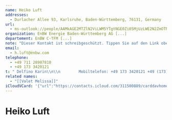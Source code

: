 ```yaml
---
name: Heiko Luft
addresses:
  - Durlacher Allee 93, Karlsruhe, Baden-Württemberg, 76131, Germany
url:
  - ms-outlook://people/AAMkAGE2MTZlN2ViLWM5YTgtNGE0Zi05MjUzLWE2N2ZmOTNiNzU1NwBGAAAAAAATi9mlcaWmRrOUSDPipn7pBwDaKeY3E0WlQqDBzbWTDvYeAAAAqKThAADaKeY3E0WlQqDBzbWTDvYeAAABQjFCAAA=?accountKey=8f7e2b1612c1987325fb966238129f30&accountExportedAt=559252279.911066
organization: EnBW Energie Baden-Württemberg AG [...]
departement: EnBW C-TFM [...]
note: "Dieser Kontakt ist schreibgeschützt. Tippen Sie auf den Link oben\\, umihn in Outlook zu bearbeiten.\\n\\n\\n\\n\\n\\n----------------------------------------------------\\n\\nAktualisierte Details 28.09.2017:\\n\\n        Firma:EnBW Energie Baden-Württemberg AG [...] EnBW\\n\\n        Abteilung: EnBW C-TFMD [...]\\n\\n        Büro: Printcenter KAR - Printcenter (Büro)\\n\\nSekretariat: Delfino Karin\\n\\n        Mobiltelefon: +49 173 3420121 +49 (173) 3420121\\n\\n        Telefon geschäftlich: +49 711 28987810 +49 (711) 28987810\\n\\n        Adresse geschäftlich: Straße: Käppelestr. 10\\n\\n        Adresse geschäftlich: Ort: Karlsruhe\\n\\n        Adresse geschäftlich: Bundesland: Baden-Württemberg\\n\\n        Adresse geschäftlich: Land/Region: Germany\\n\\n        Adresse geschäftlich: PLZ: 76131\\n\\n\\n\\n----------------------------------------------------\\n\\nAktualisierte Details 02.01.2018:\\n\\nAbteilung: EnBW C-TFM [...] EnBW C-TFMD [...]\\n\\n        Büro: Konzernsitz - M1/222_2 Printcenter KAR - Printcenter (Büro)\\n\\n        Sekretariat:Valet Melissa Delfino Karin\\n\\n        Adresse geschäftlich: Straße: Durlacher Allee 93 Käppelestr. 10\\n\\n        Miniaturansicht: Aktualisiert"
email:
  - h.luft@enbw.com
telephone:
  - +49 711 28987810
  - +49 173 3420121
t: " Delfino Karin\\n\\n        Mobiltelefon: +49 173 3420121 +49 (173) 3420121\\n\\n        Telefon geschäftlich: +49 711 28987810 +49 (711) 28987810\\n\\nAdresse geschäftlich: Straße: Käppelestr. 10\\n\\n        Adresse geschäftlich:Ort: Karlsruhe\\n\\n        Adresse geschäftlich: Bundesland: Baden-Württemberg\\n\\n        Adresse geschäftlich: Land/Region: Germany\\n\\nAdresse geschäftlich: PLZ: 76131\\n\\n\\n\\n----------------------------------------------------\\n\\nAktualisierte Details 02.01.2018:\\n\\nAbteilung: EnBWC-TFM [...] EnBWC-TFMD [...]\\n\\n        Büro: Konzernsitz - M1/222_2 Printcenter KAR - Printcenter (Büro)\\n\\n        Sekretariat:Valet Melissa Delfino Karin\\n\\nAdresse geschäftlich: Straße: Durlacher Allee 93 Käppelestr. 10\\n\\nMiniaturansicht: Aktualisiert"
related names:
  - "[[Valet Melissa]]"
iCloudVCard: '{"url":"https://contacts.icloud.com/311500889/carddavhome/card/30B83B6F-8A6E-4552-878C-7E95EF99B006.vcf","etag":"\"kmfha4jt\"","data":"BEGIN:VCARD\r\nVERSION:3.0\r\nFN:\r\nN:Luft;Heiko;;;\r\nUID:7BFD26F9-1630-46C6-8C0D-026539830A2B\r\nADR:;;Durlacher Allee 93;Karlsruhe;Baden-Württemberg;76131;Germany;\r\nitem3.X-ABLABEL:Outlook\r\nitem4.X-ABLABEL:_$!<Assistant>!$_\r\nPRODID:-//Apple Inc.//iOS 11.4.1//EN\r\nREV:2024-04-24T05:48:51Z\r\nURL:ms-outlook://people/AAMkAGE2MTZlN2ViLWM5YTgtNGE0Zi05MjUzLWE2N2ZmOTNiNzU\r\n 1NwBGAAAAAAATi9mlcaWmRrOUSDPipn7pBwDaKeY3E0WlQqDBzbWTDvYeAAAAqKThAADaKeY3E0\r\n WlQqDBzbWTDvYeAAABQjFCAAA=?accountKey=8f7e2b1612c1987325fb966238129f30&acco\r\n untExportedAt=559252279.911066\r\nORG:EnBW Energie Baden-Württemberg AG [...];EnBW C-TFM [...]\r\nNOTE:Dieser Kontakt ist schreibgeschützt. Tippen Sie auf den Link oben\\, um\r\n ihn in Outlook zu bearbeiten.\\n\\n\\n\\n\\n\\n----------------------------------\r\n ------------------\\n\\nAktualisierte Details 28.09.2017:\\n\\n        Firma:En\r\n BW Energie Baden-Württemberg AG [...] EnBW\\n\\n        Abteilung: EnBW C-TFM\r\n D [...]\\n\\n        Büro: Printcenter KAR - Printcenter (Büro)\\n\\nSekretaria\r\n t: Delfino Karin\\n\\n        Mobiltelefon: +49 173 3420121 +49 (173) 3420121\r\n \\n\\n        Telefon geschäftlich: +49 711 28987810 +49 (711) 28987810\\n\\n  \r\n       Adresse geschäftlich: Straße: Käppelestr. 10\\n\\n        Adresse gesch\r\n äftlich: Ort: Karlsruhe\\n\\n        Adresse geschäftlich: Bundesland: Baden-\r\n Württemberg\\n\\n        Adresse geschäftlich: Land/Region: Germany\\n\\n      \r\n   Adresse geschäftlich: PLZ: 76131\\n\\n\\n\\n---------------------------------\r\n -------------------\\n\\nAktualisierte Details 02.01.2018:\\n\\nAbteilung: EnBW\r\n  C-TFM [...] EnBW C-TFMD [...]\\n\\n        Büro: Konzernsitz - M1/222_2 Prin\r\n tcenter KAR - Printcenter (Büro)\\n\\n        Sekretariat:Valet Melissa Delfi\r\n no Karin\\n\\n        Adresse geschäftlich: Straße: Durlacher Allee 93 Käppel\r\n estr. 10\\n\\n        Miniaturansicht: Aktualisiert\r\nEMAIL:h.luft@enbw.com\r\nTEL:+49 711 28987810\r\nTEL:+49 173 3420121\r\nt: Delfino Karin\\n\\n        Mobiltelefon: +49 173 3420121 +49 (173) 3420121\r\n \\n\\n        Telefon geschäftlich: +49 711 28987810 +49 (711) 28987810\\n\\nAd\r\n resse geschäftlich: Straße: Käppelestr. 10\\n\\n        Adresse geschäftlich:\r\n  Ort: Karlsruhe\\n\\n        Adresse geschäftlich: Bundesland: Baden-Württemb\r\n erg\\n\\n        Adresse geschäftlich: Land/Region: Germany\\n\\nAdresse geschä\r\n ftlich: PLZ: 76131\\n\\n\\n\\n-------------------------------------------------\r\n ---\\n\\nAktualisierte Details 02.01.2018:\\n\\nAbteilung: EnBWC-TFM [...] EnBW\r\n  C-TFMD [...]\\n\\n        Büro: Konzernsitz - M1/222_2 Printcenter KAR - Pri\r\n ntcenter (Büro)\\n\\n        Sekretariat:Valet Melissa Delfino Karin\\n\\n     \r\n    Adresse geschäftlich: Straße: Durlacher Allee 93 Käppelestr. 10\\n\\n     \r\n    Miniaturansicht: Aktualisiert\r\nt: Delfino Karin\\n\\n        Mobiltelefon: +49 173 3420121 +49 (173) 3420121\r\n \\n\\n        Telefon geschäftlich: +49 711 28987810 +49 (711) 28987810\\n\\nAd\r\n resse geschäftlich: Straße: Käppelestr. 10\\n\\n        Adresse geschäftlich:\r\n Ort: Karlsruhe\\n\\n        Adresse geschäftlich: Bundesland: Baden-Württembe\r\n rg\\n\\n        Adresse geschäftlich: Land/Region: Germany\\n\\nAdresse geschäf\r\n tlich: PLZ: 76131\\n\\n\\n\\n--------------------------------------------------\r\n --\\n\\nAktualisierte Details 02.01.2018:\\n\\nAbteilung: EnBWC-TFM [...] EnBWC\r\n -TFMD [...]\\n\\n        Büro: Konzernsitz - M1/222_2 Printcenter KAR - Print\r\n center (Büro)\\n\\n        Sekretariat:Valet Melissa Delfino Karin\\n\\nAdresse\r\n  geschäftlich: Straße: Durlacher Allee 93 Käppelestr. 10\\n\\nMiniaturansicht\r\n : Aktualisiert\r\nitem4.X-ABRELATEDNAMES;type=pref:Valet Melissa\r\nEND:VCARD"}'
---
```

# Heiko Luft